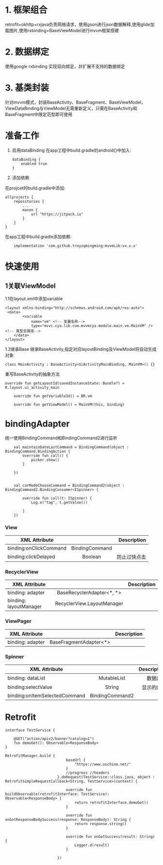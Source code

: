 # 1. 框架组合
retrofit+okhttp+rxjava负责网络请求，使用gson进行json数据解释,使用glide加载图片,使用rxbinding+BaseViewModel进行mvvm框架搭建

# 2.	数据绑定
使用google rxbinding 实现双向绑定，并扩展不支持的数据绑定

# 3.	基类封装
针对mvvm模式，封装BaseActivity、BaseFragment、BaseViewModel，ViewDataBinding与ViewModel无需重新定义，只需在BaseActivity和BaseFragment中限定范型即可使用

# 准备工作
1.	启用dataBinding
	在app工程中build.gradle的android{}中加入:
	
	```
	dataBinding {
		enabled true
	}
	
	```
2.	添加依赖

在projcet的build.gradle中添加:

```
allprojects {
    repositories {
		...
        maven {
            url "https://jitpack.io"
        }
    }
}
```

在app工程中build.gradle添加依赖:

```
	implementation 'com.github.troyzqmingming:mvvmLib:vx.x.x'
```

# 快速使用
## 1关联ViewModel
1.1在layout.xml中添加variable

```
<layout xmlns:binding="http://schemas.android.com/apk/res-auto">
 <data>
        <variable
            name="vm" <!-- 变量名称-->
            type="mvvc.cya.lib.com.mvvmcya.module.main.vm.MainVM" /><!-- 类型全路径-->
    </data>
</layout>
```

1.2继承Base
继承BaseActivity,指定对应layoutBinding及ViewModel将自动生成对象
```
class MainActivity : BaseActivity<UiActivityMainBinding, MainVM>() {}
```

重写BaseActivity的抽象方法

```
override fun getLayoutId(savedInstanceState: Bundle?) = R.layout.ui_activity_main

    override fun getVariableId() = BR.vm

    override fun getViewModel() = MainVM(this, binding)
```

# bindingAdapter
统一使用BindingCommand和BindingCommand2进行监听

```
    val maintainDateLastCommand = BindingCommand(object : BindingCommand.BindingAction {
        override fun call() {
            picker.show()
        }

    })
    
   
    val carModeChooseCommand = BindingCommand2(object : BindingCommand2.BindingConsumer<ISpinner> {

        override fun call(t: ISpinner) {
            Log.e("tag", t.getValue())
           
        }
    })
```

### View
|  XML Attribute |          | Description |
|----------|:-------------:|------:|
| binding:onClickCommand |  BindingCommand | |
| binding:clickDelayed    |    Boolean   |   防止过快点击 |


### RecyclerView
|  XML Attribute |          | Description |
|----------|:-------------:|------:|
| binding: adapter |  BaseRecyclerAdapter<*, *> | |
| binding: layoutManager    |    RecyclerView.LayoutManager   |   |



### ViewPager
|  XML Attribute |          | Description |
|----------|:-------------:|------:|
| binding: adapter |  BaseFragmentAdapter<*> | |


### Spinner
|  XML Attribute |          | Description |
|----------|:-------------:|------:|
| binding: dataList |  MutableList<ISpinner>  | 数据内容 |
|	binding:selectValue |	String |显示的内容|
| binding:onItemSelectedCommand | BindingCommand2<ISpinner> |


# Retrofit

```
interface TestService {

    @GET("action/apiv2/banner?catalog=1")
    fun demoGet(): Observable<ResponseBody>
}
```

```
RetrofitManager.build {
                            baseUrl {
                                "https://www.oschina.net/"
                            }
                            //progress //headers
                        }.doRequest(TestService::class.java, object : RetrofitSimpleRequestCallback<String, TestService>(context) {

                            override fun buildObservable(retrofitInterface: TestService): Observable<ResponseBody> {
                                return retrofitInterface.demoGet()
                            }

                            override fun onGotResponseBodySuccess(response: ResponseBody): String {
                                return response.string()
                            }

                            override fun onGotSuccess(result: String) {
                                Logger.d(result)
                            }

                        })
```

